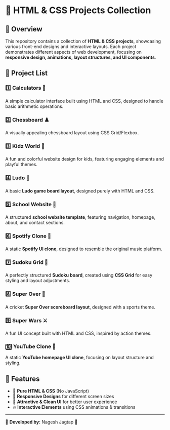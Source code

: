 # 🎨 HTML & CSS Projects Collection

## 📌 Overview
This repository contains a collection of **HTML & CSS projects**, showcasing various front-end designs and interactive layouts. Each project demonstrates different aspects of web development, focusing on **responsive design, animations, layout structures, and UI components**.

## 📂 Project List

### 1️⃣ **Calculators** 🧮
A simple calculator interface built using HTML and CSS, designed to handle basic arithmetic operations.

### 2️⃣ **Chessboard** ♟️
A visually appealing chessboard layout using CSS Grid/Flexbox.

### 3️⃣ **Kidz World** 🌈
A fun and colorful website design for kids, featuring engaging elements and playful themes.

### 4️⃣ **Ludo** 🎲
A basic **Ludo game board layout**, designed purely with HTML and CSS.

### 5️⃣ **School Website** 🏫
A structured **school website template**, featuring navigation, homepage, about, and contact sections.

### 6️⃣ **Spotify Clone** 🎵
A static **Spotify UI clone**, designed to resemble the original music platform.

### 7️⃣ **Sudoku Grid** 🔢
A perfectly structured **Sudoku board**, created using **CSS Grid** for easy styling and layout adjustments.

### 8️⃣ **Super Over** 🏏
A cricket **Super Over scoreboard layout**, designed with a sports theme.

### 9️⃣ **Super Wars** ⚔️
A fun UI concept built with HTML and CSS, inspired by action themes.

### 🔟 **YouTube Clone** 🎥
A static **YouTube homepage UI clone**, focusing on layout structure and styling.

## 🚀 Features
- 🌟 **Pure HTML & CSS** (No JavaScript)
- 📱 **Responsive Designs** for different screen sizes
- 🎨 **Attractive & Clean UI** for better user experience
- 🔥 **Interactive Elements** using CSS animations & transitions


---
📌 **Developed by:** Nagesh Jagtap 🚀

